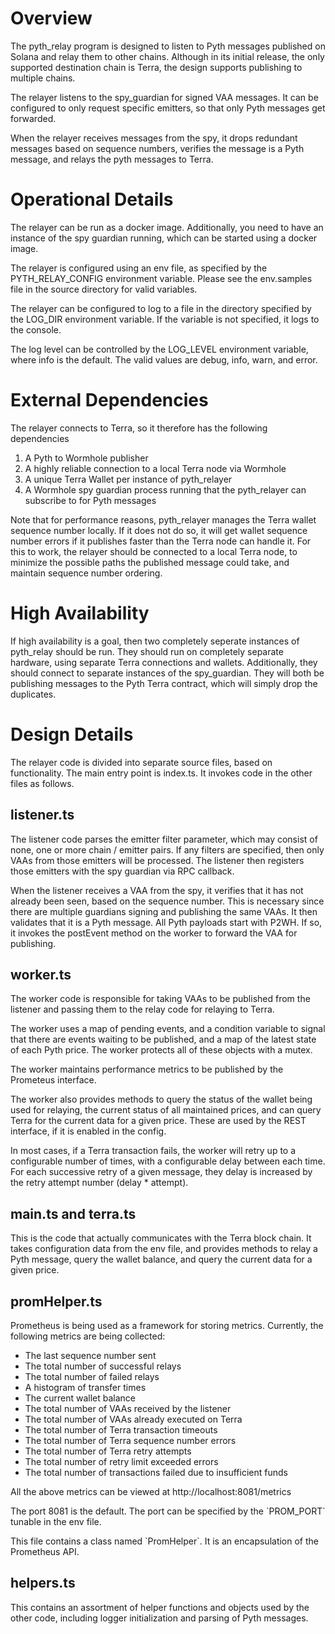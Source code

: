 # Overview

The pyth_relay program is designed to listen to Pyth messages published on Solana and relay them to other chains.
Although in its initial release, the only supported destination chain is Terra, the design supports publishing to multiple chains.

<p>
The relayer listens to the spy_guardian for signed VAA messages. It can be configured to only request specific emitters, so that only Pyth messages get forwarded.
<p>
When the relayer receives messages from the spy, it drops redundant messages based on sequence numbers, verifies the message is a Pyth message, and relays the pyth
messages to Terra.

# Operational Details

The relayer can be run as a docker image. Additionally, you need to have an instance of the spy guardian running, which can be started using a docker image.

<p>
The relayer is configured using an env file, as specified by the PYTH_RELAY_CONFIG environment variable. Please see the env.samples file in the source directory for
valid variables.
<p>
The relayer can be configured to log to a file in the directory specified by the LOG_DIR environment variable. If the variable is not specified, it logs to the console.
<p>
The log level can be controlled by the LOG_LEVEL environment variable, where info is the default. The valid values are debug, info, warn, and error.

# External Dependencies

The relayer connects to Terra, so it therefore has the following dependencies

1. A Pyth to Wormhole publisher
2. A highly reliable connection to a local Terra node via Wormhole
3. A unique Terra Wallet per instance of pyth_relayer
4. A Wormhole spy guardian process running that the pyth_relayer can subscribe to for Pyth messages

Note that for performance reasons, pyth_relayer manages the Terra wallet sequence number locally. If it does not do so, it will get wallet sequence number errors if it publishes faster than the Terra node can handle it. For this to work, the relayer should be connected to a local Terra node, to minimize the possible paths the published message could take, and maintain sequence number ordering.

# High Availability

If high availability is a goal, then two completely seperate instances of pyth_relay should be run. They should run on completely separate hardware, using separate Terra connections and wallets. Additionally, they should connect to separate instances of the spy_guardian. They will both be publishing messages to the Pyth Terra contract, which will simply drop the duplicates.

# Design Details

The relayer code is divided into separate source files, based on functionality. The main entry point is index.ts. It invokes code in the other files as follows.

## listener.ts

The listener code parses the emitter filter parameter, which may consist of none, one or more chain / emitter pairs. If any filters are specified, then only VAAs from those emitters will be processed. The listener then registers those emitters with the spy guardian via RPC callback.

<p>
When the listener receives a VAA from the spy, it verifies that it has not already been seen, based on the sequence number. This is necessary since there are multiple guardians signing and publishing the same VAAs. It then validates that it is a Pyth message. All Pyth payloads start with P2WH. If so, it invokes the postEvent method on the worker to forward the VAA for publishing.

## worker.ts

The worker code is responsible for taking VAAs to be published from the listener and passing them to the relay code for relaying to Terra.

<p>
The worker uses a map of pending events, and a condition variable to signal that there are events waiting to be published, and a map of the latest state of each Pyth price.
The worker protects all of these objects with a mutex.
<p>
The worker maintains performance metrics to be published by the Prometeus interface.
<p>
The worker also provides methods to query the status of the wallet being used for relaying, the current status of all maintained prices, and can query Terra for the current
data for a given price. These are used by the REST interface, if it is enabled in the config.
<p>
In most cases, if a Terra transaction fails, the worker will retry up to a configurable number of times, with a configurable delay between each time. For each successive retry of a given message, they delay is increased by the retry attempt number (delay * attempt).

## main.ts and terra.ts

This is the code that actually communicates with the Terra block chain. It takes configuration data from the env file, and provides methods to relay a Pyth message, query the wallet balance, and query the current data for a given price.

## promHelper.ts

Prometheus is being used as a framework for storing metrics. Currently, the following metrics are being collected:

- The last sequence number sent
- The total number of successful relays
- The total number of failed relays
- A histogram of transfer times
- The current wallet balance
- The total number of VAAs received by the listener
- The total number of VAAs already executed on Terra
- The total number of Terra transaction timeouts
- The total number of Terra sequence number errors
- The total number of Terra retry attempts
- The total number of retry limit exceeded errors
- The total number of transactions failed due to insufficient funds

All the above metrics can be viewed at http://localhost:8081/metrics

<p>
The port 8081 is the default.  The port can be specified by the `PROM_PORT` tunable in the env file.
<p>
This file contains a class named `PromHelper`.  It is an encapsulation of the Prometheus API.

## helpers.ts

This contains an assortment of helper functions and objects used by the other code, including logger initialization and parsing of Pyth messages.
